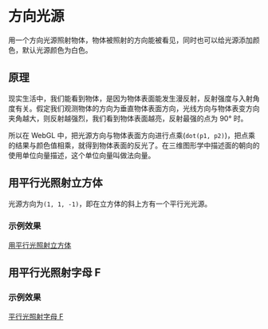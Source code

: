 # 方向光源

用一个方向光源照射物体，物体被照射的方向能被看见，同时也可以给光源添加颜色，默认光源颜色为白色。

## 原理

现实生活中，我们能看到物体，是因为物体表面能发生漫反射，反射强度与入射角度有关。假定我们观测物体的方向为垂直物体表面方向，光线方向与物体表变方向夹角越大，则反射越强烈，我们看到物体表面越亮，反射最强的点为 90° 时。

所以在 WebGL 中，把光源方向与物体表面方向进行点乘(`dot(p1, p2)`)，把点乘的结果与颜色值相乘，就得到物体表面的反光了。在三维图形学中描述面的朝向的使用单位向量描述，这个单位向量叫做法向量。

## 用平行光照射立方体

光源方向为`(1, 1, -1)`，即在立方体的斜上方有一个平行光光源。

### 示例效果

[用平行光照射立方体](./demo1/)

## 用平行光照射字母 F

### 示例效果

[平行光照射字母 F](./demo2/)
